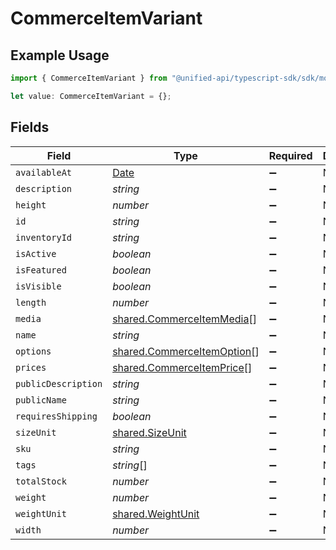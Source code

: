 # CommerceItemVariant

## Example Usage

```typescript
import { CommerceItemVariant } from "@unified-api/typescript-sdk/sdk/models/shared";

let value: CommerceItemVariant = {};
```

## Fields

| Field                                                                                         | Type                                                                                          | Required                                                                                      | Description                                                                                   |
| --------------------------------------------------------------------------------------------- | --------------------------------------------------------------------------------------------- | --------------------------------------------------------------------------------------------- | --------------------------------------------------------------------------------------------- |
| `availableAt`                                                                                 | [Date](https://developer.mozilla.org/en-US/docs/Web/JavaScript/Reference/Global_Objects/Date) | :heavy_minus_sign:                                                                            | N/A                                                                                           |
| `description`                                                                                 | *string*                                                                                      | :heavy_minus_sign:                                                                            | N/A                                                                                           |
| `height`                                                                                      | *number*                                                                                      | :heavy_minus_sign:                                                                            | N/A                                                                                           |
| `id`                                                                                          | *string*                                                                                      | :heavy_minus_sign:                                                                            | N/A                                                                                           |
| `inventoryId`                                                                                 | *string*                                                                                      | :heavy_minus_sign:                                                                            | N/A                                                                                           |
| `isActive`                                                                                    | *boolean*                                                                                     | :heavy_minus_sign:                                                                            | N/A                                                                                           |
| `isFeatured`                                                                                  | *boolean*                                                                                     | :heavy_minus_sign:                                                                            | N/A                                                                                           |
| `isVisible`                                                                                   | *boolean*                                                                                     | :heavy_minus_sign:                                                                            | N/A                                                                                           |
| `length`                                                                                      | *number*                                                                                      | :heavy_minus_sign:                                                                            | N/A                                                                                           |
| `media`                                                                                       | [shared.CommerceItemMedia](../../../sdk/models/shared/commerceitemmedia.md)[]                 | :heavy_minus_sign:                                                                            | N/A                                                                                           |
| `name`                                                                                        | *string*                                                                                      | :heavy_minus_sign:                                                                            | N/A                                                                                           |
| `options`                                                                                     | [shared.CommerceItemOption](../../../sdk/models/shared/commerceitemoption.md)[]               | :heavy_minus_sign:                                                                            | N/A                                                                                           |
| `prices`                                                                                      | [shared.CommerceItemPrice](../../../sdk/models/shared/commerceitemprice.md)[]                 | :heavy_minus_sign:                                                                            | N/A                                                                                           |
| `publicDescription`                                                                           | *string*                                                                                      | :heavy_minus_sign:                                                                            | N/A                                                                                           |
| `publicName`                                                                                  | *string*                                                                                      | :heavy_minus_sign:                                                                            | N/A                                                                                           |
| `requiresShipping`                                                                            | *boolean*                                                                                     | :heavy_minus_sign:                                                                            | N/A                                                                                           |
| `sizeUnit`                                                                                    | [shared.SizeUnit](../../../sdk/models/shared/sizeunit.md)                                     | :heavy_minus_sign:                                                                            | N/A                                                                                           |
| `sku`                                                                                         | *string*                                                                                      | :heavy_minus_sign:                                                                            | N/A                                                                                           |
| `tags`                                                                                        | *string*[]                                                                                    | :heavy_minus_sign:                                                                            | N/A                                                                                           |
| `totalStock`                                                                                  | *number*                                                                                      | :heavy_minus_sign:                                                                            | N/A                                                                                           |
| `weight`                                                                                      | *number*                                                                                      | :heavy_minus_sign:                                                                            | N/A                                                                                           |
| `weightUnit`                                                                                  | [shared.WeightUnit](../../../sdk/models/shared/weightunit.md)                                 | :heavy_minus_sign:                                                                            | N/A                                                                                           |
| `width`                                                                                       | *number*                                                                                      | :heavy_minus_sign:                                                                            | N/A                                                                                           |